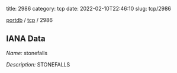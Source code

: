 title: 2986
category: tcp
date: 2022-02-10T22:46:10
slug: tcp/2986

[portdb](/) / [tcp](/category/tcp.html) / 2986


## IANA Data

_Name:_ stonefalls

_Description:_ STONEFALLS

